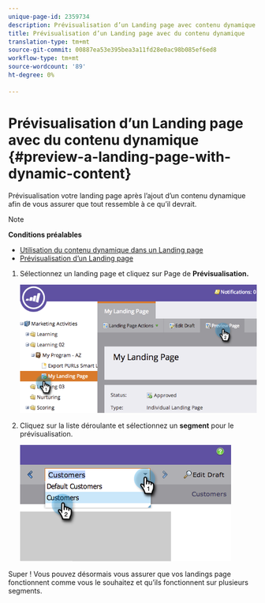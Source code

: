 ```yaml
---
unique-page-id: 2359734
description: Prévisualisation d’un Landing page avec contenu dynamique - Documentation sur le marketing - Documentation sur le produit
title: Prévisualisation d’un Landing page avec du contenu dynamique
translation-type: tm+mt
source-git-commit: 00887ea53e395bea3a11fd28e0ac98b085ef6ed8
workflow-type: tm+mt
source-wordcount: '89'
ht-degree: 0%

---
```



# Prévisualisation d’un Landing page avec du contenu dynamique {#preview-a-landing-page-with-dynamic-content}

Prévisualisation votre landing page après l’ajout d’un contenu dynamique afin de vous assurer que tout ressemble à ce qu’il devrait.

>[!NOTE]
>
>**Conditions préalables**
>
>* [Utilisation du contenu dynamique dans un Landing page](../../../../product-docs/demand-generation/landing-pages/personalizing-landing-pages/use-dynamic-content-in-a-landing-page.md)
>* [Prévisualisation d’un Landing page](preview-a-landing-page.md)

>



1. Sélectionnez un landing page et cliquez sur Page de **Prévisualisation.**

   ![](assets/image2014-9-17-16-3a9-3a55.png)

1. Cliquez sur la liste déroulante et sélectionnez un **segment** pour le prévisualisation.

   ![](assets/image2014-9-25-15-3a34-3a40.png)

Super ! Vous pouvez désormais vous assurer que vos landings page fonctionnent comme vous le souhaitez et qu’ils fonctionnent sur plusieurs segments.